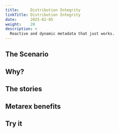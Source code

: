 ```yaml
---
title:     Distribution Integrity
linkTitle: Distribution Integrity
date:      2025-02-05
weight:    20
description: >
  Reactive and dynamic metadata that just works.
---
```


## The Scenario



## Why?


## The stories


## Metarex benefits


## Try it

